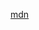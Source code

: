 [mdn](https://developer.mozilla.org/en-US/docs/Web/JavaScript/Reference/Global_Objects/Number/isFinite)